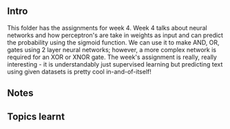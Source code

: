 ## Intro

This folder has the assignments for week 4. Week 4 talks about neural networks and how perceptron's are take in weights as input and can predict the probability
using the sigmoid function. We can use it to make AND, OR, gates using 2 layer neural networks; however, a more complex network is required for an XOR or XNOR gate.
The week's assignment is really, really interesting - it is understandably just supervised learning but predicting text using given datasets is pretty cool in-and-of-itself! 

## Notes

## Topics learnt
